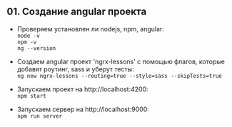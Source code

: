 ## 01. Создание angular проекта

- Проверяем установлен ли nodejs, npm, angular:  
  `node -v`  
  `npm -v`  
  `ng --version`

- Создаем angular проект 'ngrx-lessons' с помощью флагов, которые добавят роутинг, sass и уберут тесты:  
  `ng new ngrx-lessons --routing=true --style=sass --skipTests=true`

- Запускаем проект на http://localhost:4200:  
  `npm start`

- Запускаем сервер на http://localhost:9000:  
  `npm run server`
